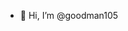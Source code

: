 - 👋 Hi, I’m @goodman105


<!---
goodman105/goodman105 is a ✨ special ✨ repository because its `README.md` (this file) appears on your GitHub profile.
You can click the Preview link to take a look at your changes.
--->
